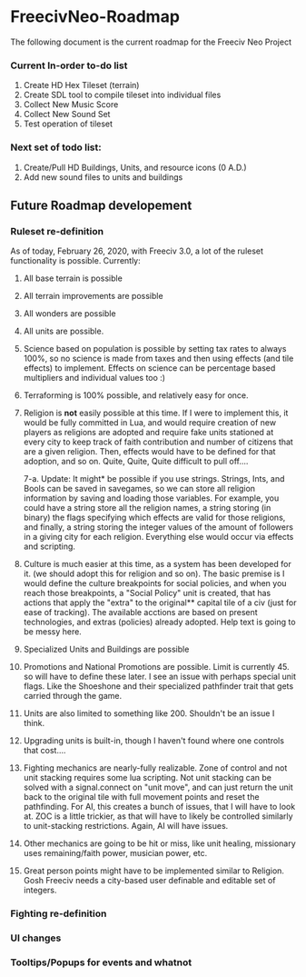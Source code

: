 # FreecivNeo-Roadmap

The following document is the current roadmap for the Freeciv Neo Project

### Current In-order to-do list

1. Create HD Hex Tileset (terrain)
2. Create SDL tool to compile tileset into individual files
3. Collect New Music Score
4. Collect New Sound Set 
5. Test operation of tileset

### Next set of todo list:

1. Create/Pull HD Buildings, Units, and resource icons (0 A.D.)
2. Add new sound files to units and buildings

## Future Roadmap developement

### Ruleset re-definition
 
As of today, February 26, 2020, with Freeciv 3.0, a lot of the ruleset functionality is possible. 
Currently:
1. All base terrain is possible
2. All terrain improvements are possible
3. All wonders are possible
4. All units are possible. 
5. Science based on population is possible by setting tax rates to always 100%, so no science is made from taxes and then using effects (and tile effects) to implement. Effects on science can be percentage based multipliers and individual values too :)
6. Terraforming is 100% possible, and relatively easy for once. 
7. Religion is **not** easily possible at this time. If I were to implement this, it would be fully committed in Lua, and would require creation of new players as religions are adopted and require fake units stationed at every city to keep track of faith contribution and number of citizens that are a given religion. Then, effects would have to be defined for that adoption, and so on. Quite, Quite, Quite difficult to pull off....

    7-a. Update: It might* be possible if you use strings. Strings, Ints, and Bools can be saved in savegames, so we can store   all religion information by saving and loading those variables. For example, you could have a string store all the religion names, a string storing (in binary) the flags specifying which effects are valid for those religions, and finally, a string storing the integer values of the amount of followers in a giving city for each religion. Everything else would occur via effects and scripting.  
8. Culture is much easier at this time, as a system has been developed for it. (we should adopt this for religion and so on). The basic premise is I would define the culture breakpoints for social policies, and when you reach those breakpoints, a "Social Policy" unit is created, that has actions that apply the "extra" to the original** capital tile of a civ (just for ease of tracking). The available acctions are based on present technologies, and extras (policies) already adopted. Help text is going to be messy here. 
9. Specialized Units and Buildings are possible
10. Promotions and National Promotions are possible. Limit is currently 45. so will have to define these later. I see an issue with perhaps special unit flags. Like the Shoeshone and their specialized pathfinder trait that gets carried through the game. 
11. Units are also limited to something like 200. Shouldn't be an issue I think. 
12. Upgrading units is built-in, though I haven't found where one controls that cost....
13. Fighting mechanics are nearly-fully realizable. Zone of control and not unit stacking requires some lua scripting. Not unit stacking can be solved with a signal.connect on "unit move", and can just return the unit back to the original tile with full movement points and reset the pathfinding. For AI, this creates a bunch of issues, that I will have to look at. ZOC is a little trickier, as that will have to likely be controlled similarly to unit-stacking restrictions. Again, AI will have issues. 
14. Other mechanics are going to be hit or miss, like unit healing, missionary uses remaining/faith power, musician power, etc.
15. Great person points might have to be implemented similar to Religion. Gosh Freeciv needs a city-based user definable and editable set of integers. 

### Fighting re-definition

### UI changes

### Tooltips/Popups for events and whatnot




